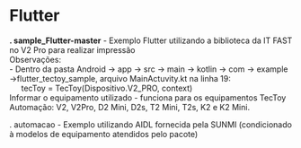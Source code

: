 # Flutter
<p><b>. sample_Flutter-master</b> - Exemplo Flutter utilizando a biblioteca da IT FAST no V2 Pro para realizar impressão<br>
Observações: <br>
- Dentro da pasta Android -> app -> src -> main -> kotlin -> com -> example ->flutter_tectoy_sample, arquivo MainActuvity.kt
na linha 19:<br>
&ensp;&ensp;&ensp;tecToy = TecToy(Dispositivo.V2_PRO, context)<br>
Informar o equipamento utilizado - funciona para os equipamentos TecToy Automação: V2, V2Pro, D2 Mini, D2s, T2 Mini, T2s, K2 e K2 Mini.<br></p>

<p>. automacao - Exemplo utilizando AIDL fornecida pela SUNMI (condicionado à modelos de equipamento atendidos pelo pacote)</p>
